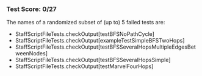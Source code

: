 ### Test Score: 0/27

The names of a randomized subset of (up to) 5 failed tests are:
 - StaffScriptFileTests.checkOutput[testBFSNoPathCycle]
 - StaffScriptFileTests.checkOutput[exampleTestSimpleBFSTwoHops]
 - StaffScriptFileTests.checkOutput[testBFSSeveralHopsMultipleEdgesBetweenNodes]
 - StaffScriptFileTests.checkOutput[testBFSSeveralHopsSimple]
 - StaffScriptFileTests.checkOutput[testMarvelFourHops]


